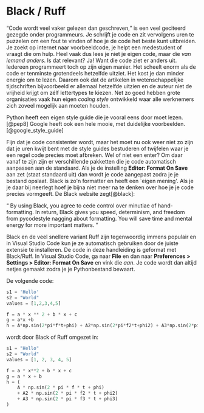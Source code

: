 # Black / Ruff

<q>Code wordt veel vaker gelezen dan geschreven,</q> is een veel geciteerd gezegde onder programmeurs. Je schrijft je code en zit vervolgens uren te puzzelen om een fout te vinden of hoe je de code het beste kunt uitbreiden. Je zoekt op internet naar voorbeeldcode, je helpt een medestudent of vraagt die om hulp. Heel vaak dus lees je niet je eigen code, maar die _van iemand anders_. Is dat relevant? Ja! Want die code ziet er anders uit. Iedereen programmeert toch op zijn eigen manier. Het scheelt enorm als de code er tenminste grotendeels hetzelfde uitziet. Het kost je dan minder energie om te lezen. Daarom ook dat de artikelen in wetenschappelijke tijdschriften bijvoorbeeld er allemaal hetzelfde uitzien en de auteur niet de vrijheid krijgt om zélf lettertypes te kiezen. Net zo goed hebben grote organisaties vaak hun eigen _coding style_ ontwikkeld waar alle werknemers zich zoveel mogelijk aan moeten houden.

Python heeft een eigen style guide die je vooral eens door moet lezen.[@pep8] Google heeft ook een hele mooie, met duidelijke voorbeelden.[@google_style_guide]

Fijn dat je code consistenter wordt, maar het moet nu ook weer niet zo zijn dat je uren kwijt bent met de style guides bestuderen of twijfelen waar je een regel code precies moet afbreken. Wel of niet een enter? Om daar vanaf te zijn zijn er verschillende pakketten die je code automatisch aanpassen aan de standaard. Als je de instelling **Editor: Format On Save** aan zet (staat standaard uit) dan wordt je code aangepast zodra je je bestand opslaat. Black is zo'n formatter en heeft een `eigen mening'. Als je je daar bij neerlegt hoef je bijna niet meer na te denken over hoe je je code precies vormgeeft. De Black website zegt[@black]:

<q>
  By using Black, you agree to cede control over minutiae of hand-formatting. In return, Black gives you speed, determinism, and freedom from pycodestyle nagging about formatting. You will save time and mental energy for more important matters.
</q>

Black en de veel snellere variant Ruff zijn tegenwoordig immens populair en in Visual Studio Code kun je ze automatisch gebruiken door de juiste extensie te installeren. De code in deze handleiding is geformat met Black/Ruff. In Visual Studio Code, ga naar **File** en dan naar **Preferences > Settings > Editor: Format On Save** en vink die _aan_. Je code wordt dan altijd netjes gemaakt zodra je je Pythonbestand bewaart.

De volgende code:

``` py
s1 = 'Hello'
s2 = "World"
values = [1,2,3,4,5]

f = a * x ** 2 + b * x + c
g = a*x +b
h = A*np.sin(2*pi*f*t+phi) + A2*np.sin(2*pi*f2*t+phi2) + A3*np.sin(2*pi*f3*t+phi3)
```

wordt door Black of Ruff omgezet in:

``` py
s1 = "Hello"
s2 = "World"
values = [1, 2, 3, 4, 5]

f = a * x**2 + b * x + c
g = a * x + b
h = (
    A * np.sin(2 * pi * f * t + phi)
    + A2 * np.sin(2 * pi * f2 * t + phi2)
    + A3 * np.sin(2 * pi * f3 * t + phi3)
)
```

